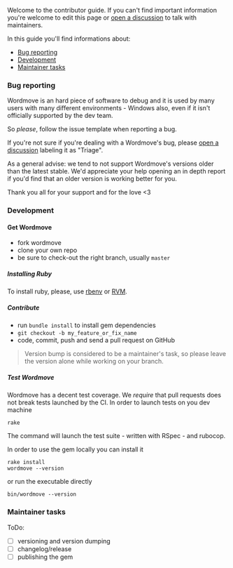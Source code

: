 Welcome to the contributor guide. If you can't find important information you're welcome
to edit this page or [open a discussion](https://github.com/welaika/wordmove/discussions/new?category=general) to talk with maintainers.

In this guide you'll find informations about:
* [Bug reporting](#bug-reporting)
* [Development](#development)
* [Maintainer tasks](#maintainer-tasks)

### Bug reporting

Wordmove is an hard piece of software to debug and it is used by many users with many
different environments - Windows also, even if it isn't officially supported by the dev team.

So *please*, follow the issue template when reporting a bug.

If you're not sure if you're dealing with a Wordmove's bug, please [open a discussion](https://github.com/welaika/wordmove/discussions/new?category=general)
labeling it as "Triage".

As a general advise: we tend to not support Wordmove's versions older than the latest stable.
We'd appreciate your help opening an in depth report if you'd find that an older version is working
better for you.

Thank you all for your support and for the love <3

### Development

#### Get Wordmove

* fork wordmove
* clone your own repo
* be sure to check-out the right branch, usually `master`

##### Installing Ruby

To install ruby, please, use [rbenv](https://github.com/rbenv/rbenv) or [RVM](https://rvm.io).

##### Contribute

* run `bundle install` to install gem dependencies
* `git checkout -b my_feature_or_fix_name`
* code, commit, push and send a pull request on GitHub

> Version bump is considered to be a maintainer's task, so please leave the version
alone while working on your branch.


##### Test Wordmove

Wordmove has a decent test coverage. We _require_ that pull requests does not break tests launched by the CI.
In order to launch tests on you dev machine

```fish
rake
```

The command will launch the test suite - written with RSpec - and rubocop.

In order to use the gem locally you can install it

```fish
rake install
wordmove --version
```

or run the executable directly

```fish
bin/wordmove --version
```

### Maintainer tasks

ToDo:

* [ ] versioning and version dumping
* [ ] changelog/release
* [ ] publishing the gem
